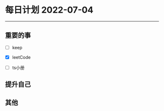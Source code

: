 #  每日计划 2022-07-04
---
## 重要的事
- [ ]  keep
- [x]  leetCode
- [ ]  ts小册



## 提升自己

  



## 其他








